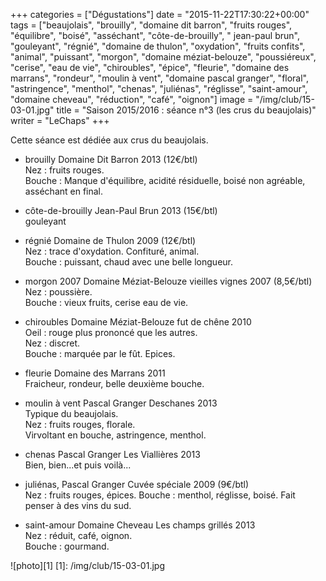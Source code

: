 +++
categories = ["Dégustations"]
date = "2015-11-22T17:30:22+00:00"
tags = ["beaujolais", "brouilly", "domaine dit barron", "fruits rouges", "équilibre", "boisé", "asséchant", "côte-de-brouilly", " jean-paul brun", "gouleyant", "régnié", "domaine de thulon", "oxydation", "fruits confits", "animal", "puissant", "morgon", "domaine méziat-belouze", "poussiéreux", "cerise", "eau de vie", "chiroubles", "épice", "fleurie", "domaine des marrans", "rondeur", "moulin à vent", "domaine pascal granger", "floral", "astringence", "menthol", "chenas", "juliénas", "réglisse", "saint-amour", "domaine cheveau", "réduction", "café", "oignon"]
image = "/img/club/15-03-01.jpg"
title = "Saison 2015/2016 : séance n°3 (les crus du beaujolais)"
writer = "LeChaps"
+++

Cette séance est dédiée aux crus du beaujolais.

* brouilly Domaine Dit Barron 2013 (12€/btl) <i class="fa fa-minus-circle"></i>  
Nez : fruits rouges.  
Bouche : Manque d'équilibre, acidité résiduelle, boisé non agréable, asséchant en final.

* côte-de-brouilly Jean-Paul Brun 2013 (15€/btl)  
gouleyant

* régnié Domaine de Thulon 2009 (12€/btl)  
Nez : trace d'oxydation. Confituré, animal.  
Bouche : puissant, chaud avec une belle longueur.

* morgon 2007 Domaine Méziat-Belouze vieilles vignes 2007 (8,5€/btl) <i class="fa fa-plus-circle"></i>  
Nez : poussière.  
Bouche : vieux fruits, cerise eau de vie.

* chiroubles Domaine Méziat-Belouze fut de chêne 2010  
Oeil : rouge plus prononcé que les autres.  
Nez : discret.  
Bouche : marquée par le fût. Epices.

* fleurie Domaine des Marrans 2011  
Fraicheur, rondeur, belle deuxième bouche.  

* moulin à vent Pascal Granger Deschanes 2013  
Typique du beaujolais.  
Nez : fruits rouges, florale.  
Virvoltant en bouche, astringence, menthol.

* chenas Pascal Granger Les Viallières 2013  
Bien, bien...et puis voilà...

* juliénas, Pascal Granger Cuvée spéciale 2009 (9€/btl) <i class="fa fa-plus-circle"></i> <i class="fa fa-plus-circle"></i>  
Nez : fruits rouges, épices.
Bouche : menthol, réglisse, boisé. Fait penser à des vins du sud.

* saint-amour Domaine Cheveau Les champs grillés 2013 <i class="fa fa-plus-circle"></i>  
Nez : réduit, café, oignon.  
Bouche : gourmand.

![photo][1]
[1]: /img/club/15-03-01.jpg

